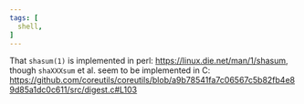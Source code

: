 ```yaml
---
tags: [
  shell,
]
---
```


That `shasum(1)` is implemented in perl: https://linux.die.net/man/1/shasum, though
`shaXXXsum` et al. seem to be implemented in C: https://github.com/coreutils/coreutils/blob/a9b78541fa7c06567c5b82fb4e89d85a1dc0c611/src/digest.c#L103